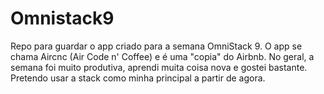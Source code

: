 # Omnistack9

Repo para guardar o app criado para a semana OmniStack 9. O app se chama Aircnc (Air Code n' Coffee) e é uma "copia" do Airbnb.
No geral, a semana foi muito produtiva, aprendi muita coisa nova e gostei bastante. Pretendo usar a stack como minha principal
a partir de agora.
